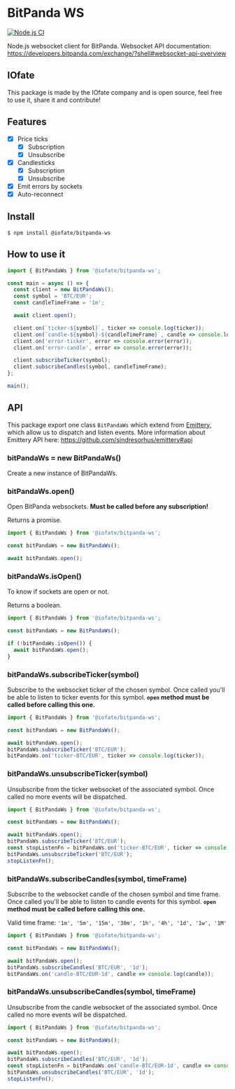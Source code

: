# BitPanda WS

[![Node.js CI](https://github.com/IOfate/bitpanda-ws/actions/workflows/node.js.yml/badge.svg?branch=main)](https://github.com/IOfate/bitpanda-ws/actions/workflows/node.js.yml)

Node.js websocket client for BitPanda.
Websocket API documentation: https://developers.bitpanda.com/exchange/?shell#websocket-api-overview

## IOfate

This package is made by the IOfate company and is open source, feel free to use it, share it and contribute!

## Features

- [x] Price ticks
  - [x] Subscription
  - [x] Unsubscribe
- [x] Candlesticks
  - [x] Subscription
  - [x] Unsubscribe
- [x] Emit errors by sockets
- [x] Auto-reconnect

## Install

```
$ npm install @iofate/bitpanda-ws
```

## How to use it

```js
import { BitPandaWs } from '@iofate/bitpanda-ws';

const main = async () => {
  const client = new BitPandaWs();
  const symbol = 'BTC/EUR';
  const candleTimeFrame = '1m';

  await client.open();

  client.on(`ticker-${symbol}`, ticker => console.log(ticker));
  client.on(`candle-${symbol}-${candleTimeFrame}`, candle => console.log(candle));
  client.on('error-ticker', error => console.error(error));
  client.on('error-candle', error => console.error(error));

  client.subscribeTicker(symbol);
  client.subscribeCandles(symbol, candleTimeFrame);
};

main();
```

## API

This package export one class `BitPandaWs` which extend from [Emittery](https://www.npmjs.com/package/emittery), which allow us to dispatch and listen events.
More information about Emittery API here: https://github.com/sindresorhus/emittery#api


### bitPandaWs = new BitPandaWs()

Create a new instance of BitPandaWs.

### bitPandaWs.open()

Open BitPanda websockets. **Must be called before any subscription!**

Returns a promise.

```js
import { BitPandaWs } from '@iofate/bitpanda-ws';

const bitPandaWs = new BitPandaWs();

await bitPandaWs.open();
```

### bitPandaWs.isOpen()

To know if sockets are open or not.

Returns a boolean.

```js
import { BitPandaWs } from '@iofate/bitpanda-ws';

const bitPandaWs = new BitPandaWs();

if (!bitPandaWs.isOpen()) {
  await bitPandaWs.open();
}
```

### bitPandaWs.subscribeTicker(symbol)

Subscribe to the websocket ticker of the chosen symbol.
Once called you'll be able to listen to ticker events for this symbol.
**`open` method must be called before calling this one.**

```js
import { BitPandaWs } from '@iofate/bitpanda-ws';

const bitPandaWs = new BitPandaWs();

await bitPandaWs.open();
bitPandaWs.subscribeTicker('BTC/EUR');
bitPandaWs.on('ticker-BTC/EUR', ticker => console.log(ticker));
```

### bitPandaWs.unsubscribeTicker(symbol)

Unsubscribe from the ticker websocket of the associated symbol.
Once called no more events will be dispatched.

```js
import { BitPandaWs } from '@iofate/bitpanda-ws';

const bitPandaWs = new BitPandaWs();

await bitPandaWs.open();
bitPandaWs.subscribeTicker('BTC/EUR');
const stopListenFn = bitPandaWs.on('ticker-BTC/EUR', ticker => console.log(ticker));
bitPandaWs.unsubscribeTicker('BTC/EUR');
stopListenFn();
```

### bitPandaWs.subscribeCandles(symbol, timeFrame)

Subscribe to the websocket candle of the chosen symbol and time frame.
Once called you'll be able to listen to candle events for this symbol.
**`open` method must be called before calling this one.**

Valid time frame: `'1m', '5m', '15m', '30m', '1h', '4h', '1d', '1w', '1M'`

```js
import { BitPandaWs } from '@iofate/bitpanda-ws';

const bitPandaWs = new BitPandaWs();

await bitPandaWs.open();
bitPandaWs.subscribeCandles('BTC/EUR', '1d');
bitPandaWs.on('candle-BTC/EUR-1d', candle => console.log(candle));
```

### bitPandaWs.unsubscribeCandles(symbol, timeFrame)

Unsubscribe from the candle websocket of the associated symbol.
Once called no more events will be dispatched.

```js
import { BitPandaWs } from '@iofate/bitpanda-ws';

const bitPandaWs = new BitPandaWs();

await bitPandaWs.open();
bitPandaWs.subscribeCandles('BTC/EUR', '1d');
const stopListenFn = bitPandaWs.on('candle-BTC/EUR-1d', candle => console.log(candle));
bitPandaWs.unsubscribeCandles('BTC/EUR', '1d');
stopListenFn();
```
